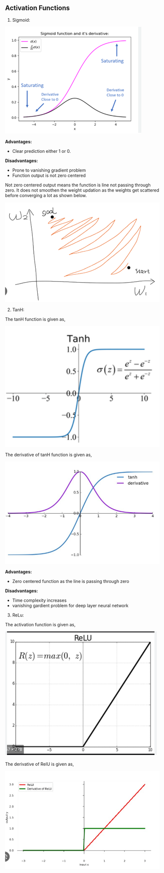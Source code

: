 ## Activation Functions

1) Sigmoid:

![Alt text](image-3.png)

**Advantages:**
- Clear prediction either 1 or 0.

**Disadvantages:**
- Prone to vanishing gradient problem
- Function output is not zero centered

Not zero centered output means the function is line not passing through zero.
It does not smoothen the weight updation as the weights get scattered before converging a lot as shown below.

![Alt text](image-4.png)


2) TanH:

The tanH function is given as,

![Alt text](image-5.png)

The derivative of tanH function is given as,

![Alt text](image-6.png)

**Advantages:**
- Zero centered function as the line is passing through zero

**Disadvantages:**
- Time complexity increases
- vanishing gardient problem for deep layer neural network

3) ReLu:

The activation function is given as,

![Alt text](image-8.png)

The derivative of RelU is given as,

![Alt text](image-7.png)


